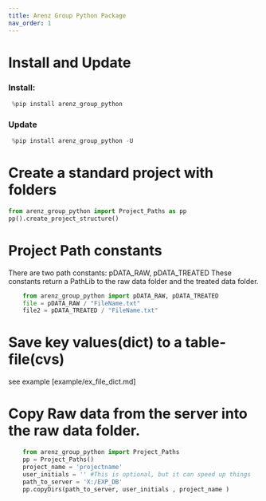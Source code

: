 ```yaml
---
title: Arenz Group Python Package
nav_order: 1
---
```

# Install and Update
### Install: 
```python
 %pip install arenz_group_python
```
### Update
```python
 %pip install arenz_group_python -U
```


# Create a standard project with folders
```python
from arenz_group_python import Project_Paths as pp
pp().create_project_structure()
```

# Project Path constants
There are two path constants: pDATA_RAW, pDATA_TREATED
These constants return a PathLib to the raw data folder and the treated data folder.
```python
    from arenz_group_python import pDATA_RAW, pDATA_TREATED 
    file = pDATA_RAW / "FileName.txt"
    file2 = pDATA_TREATED / "FileName.txt"
```


# Save key values(dict) to a table-file(cvs)

see example [example/ex_file_dict.md]

# Copy Raw data from the server into the raw data folder.

```python
    from arenz_group_python import Project_Paths
    pp = Project_Paths()
    project_name = 'projectname'
    user_initials = '' #This is optional, but it can speed up things
    path_to_server = 'X:/EXP_DB'
    pp.copyDirs(path_to_server, user_initials , project_name )
```
